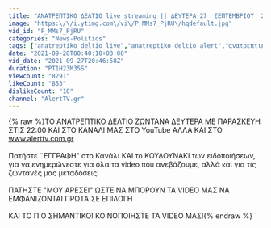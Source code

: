 ```yaml
---
title: "ΑΝΑΤΡΕΠΤΙΚΟ ΔΕΛΤΙΟ live streaming || ΔΕΥΤΕΡΑ 27  ΣΕΠΤΕΜΒΡΙΟΥ  2021"
image: "https:\/\/i.ytimg.com\/vi\/P_MMs7_PjRU\/hqdefault.jpg"
vid_id: "P_MMs7_PjRU"
categories: "News-Politics"
tags: ["anatreptiko deltio live","anatreptiko deltio alert","ανατρεπτικο δελτιο"]
date: "2021-09-28T00:40:10+03:00"
vid_date: "2021-09-27T20:46:58Z"
duration: "PT1H23M35S"
viewcount: "8291"
likeCount: "853"
dislikeCount: "10"
channel: "AlertTV.gr"
---
```

{% raw %}ΤO ΑΝΑΤΡΕΠΤΙΚΟ ΔΕΛΤΙΟ ΖΩΝΤΑΝΑ ΔΕΥΤΕΡΑ ΜΕ ΠΑΡΑΣΚΕΥΗ ΣΤΙΣ 22:00 ΚΑΙ ΣΤΟ ΚΑΝΑΛΙ ΜΑΣ ΣΤΟ YouTube ΑΛΛΑ ΚΑΙ ΣΤΟ www.alerttv.com.gr<br /><br />Πατήστε ¨ΕΓΓΡΑΦΗ&quot; στο Κανάλι ΚΑΙ το ΚΟΥΔΟΥΝΑΚΙ των ειδοποιήσεων, για να ενημερώνεστε για όλα τα video που ανεβάζουμε, αλλά  και για τις ζωντανές μας  μεταδόσεις!<br /><br />ΠΑΤΗΣΤΕ &quot;ΜΟΥ ΑΡΕΣΕΙ&quot; ΩΣΤΕ ΝΑ ΜΠΟΡΟΥΝ ΤΑ VIDEO ΜΑΣ ΝΑ ΕΜΦΑΝΙΖΟΝΤΑΙ ΠΡΩΤΑ ΣΕ ΕΠΙΛΟΓΗ<br /><br />KAI ΤΟ ΠΙΟ ΣΗΜΑΝΤΙΚΟ! ΚΟΙΝΟΠΟΙΗΣΤΕ ΤΑ VIDEO  ΜΑΣ!{% endraw %}
